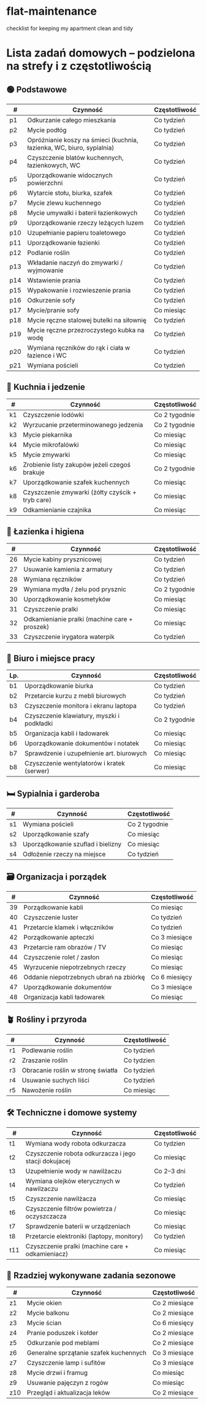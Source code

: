 # flat-maintenance
checklist for keeping my apartment clean and tidy


# Lista zadań domowych – podzielona na strefy i z częstotliwością

## 🟢 Podstawowe

| #  | Czynność                                         | Częstotliwość |
| -- | ------------------------------------------------ | ------------- |
| p1  | Odkurzanie całego mieszkania                     | Co tydzień    |
| p2  | Mycie podłóg                                     | Co tydzień    |
| p3  | Opróżnianie koszy na śmieci (kuchnia, łazienka, WC, biuro, sypialnia)                      | Co tydzień    |
| p4  | Czyszczenie blatów kuchennych, łazienkowych, WC                       | Co tydzień    |
| p5  | Uporządkowanie widocznych powierzchni            | Co tydzień    |
| p6  | Wytarcie stołu, biurka, szafek                   | Co tydzień    |
| p7  | Mycie zlewu kuchennego                           | Co tydzień    |
| p8  | Mycie umywalki i baterii łazienkowych            | Co tydzień    |
| p9  | Uporządkowanie rzeczy leżących luzem             | Co tydzień    |
| p10 | Uzupełnianie papieru toaletowego                 | Co tydzień    |
| p11 | Uporządkowanie łazienki                          | Co tydzień    |
| p12 | Podlanie roślin                                  | Co tydzień    |
| p13 | Wkładanie naczyń do zmywarki / wyjmowanie        | Co tydzień    |
| p14 | Wstawienie prania                                | Co tydzień    |
| p15 | Wypakowanie i rozwieszenie prania                | Co tydzień    |
| p16 | Odkurzenie sofy                                  | Co tydzień    |
| p17 | Mycie/pranie sofy                                  | Co miesiąc    |
| p18 | Mycie ręczne stalowej butelki na siłownię  | Co tydzień    |
| p19 | Mycie ręczne przezroczystego kubka na wodę | Co tydzień    |
| p20 | Wymiana ręczników do rąk i ciała w łazience i WC | Co tydzień    |
| p21 | Wymiana pościeli                                 | Co tydzień    |

## 🍳 Kuchnia i jedzenie

| #  | Czynność                                         | Częstotliwość |
| -- | ------------------------------------------------ | ------------- |
| k1 | Czyszczenie lodówki                              | Co 2 tygodnie |
| k2 | Wyrzucanie przeterminowanego jedzenia            | Co 2 tygodnie |
| k3 | Mycie piekarnika                       | Co miesiąc |
| k4 | Mycie mikrofalówki                               | Co miesiąc    |
| k5 | Mycie zmywarki                                   | Co miesiąc    |
| k6 | Zrobienie listy zakupów jeżeli czegoś brakuje                        | Co 2 tygodnie    |
| k7 | Uporządkowanie szafek kuchennych                 | Co miesiąc    |
| k8 | Czyszczenie zmywarki (żółty czyścik + tryb care) | Co miesiąc    |
| k9 | Odkamienianie czajnika                           | Co miesiąc    |

## 🚿 Łazienka i higiena

| #  | Czynność                                      | Częstotliwość |
| -- | --------------------------------------------- | ------------- |
| 26 | Mycie kabiny prysznicowej                     | Co tydzień    |
| 27 | Usuwanie kamienia z armatury                  | Co tydzień    |
| 28 | Wymiana ręczników                             | Co tydzień    |
| 29 | Wymiana mydła / żelu pod prysznic             | Co 2 tygodnie |
| 30 | Uporządkowanie kosmetyków                     | Co miesiąc    |
| 31 | Czyszczenie pralki                            | Co miesiąc    |
| 32 | Odkamienianie pralki (machine care + proszek) | Co miesiąc    |
| 33 | Czyszczenie irygatora waterpik  | Co tydzień    |

## 🏢 Biuro i miejsce pracy

| Lp. | Czynność                                    | Częstotliwość |
| --- | ------------------------------------------- | ------------- |
| b1   | Uporządkowanie biurka                       | Co tydzień    |
| b2   | Przetarcie kurzu z mebli biurowych          | Co tydzień    |
| b3   | Czyszczenie monitora i ekranu laptopa       | Co tydzień    |
| b4   | Czyszczenie klawiatury, myszki i podkładki  | Co 2 tygodnie |
| b5   | Organizacja kabli i ładowarek               | Co miesiąc    |
| b6   | Uporządkowanie dokumentów i notatek         | Co miesiąc    |
| b7   | Sprawdzenie i uzupełnienie art. biurowych   | Co miesiąc    |
| b8 | Czyszczenie wentylatorów i kratek (serwer)              | Co miesiąc    |

## 🛏️ Sypialnia i garderoba

| #  | Czynność                          | Częstotliwość |
| -- | --------------------------------- | ------------- |
| s1 | Wymiana pościeli                  | Co 2 tygodnie |
| s2 | Uporządkowanie szafy              | Co miesiąc    |
| s3 | Uporządkowanie szuflad i bielizny | Co miesiąc    |
| s4 | Odłożenie rzeczy na miejsce       | Co tydzień    |

## 🗃️ Organizacja i porządek

| #  | Czynność                                | Częstotliwość |
| -- | --------------------------------------- | ------------- |
| 39 | Porządkowanie kabli                     | Co miesiąc    |
| 40 | Czyszczenie luster                      | Co tydzień    |
| 41 | Przetarcie klamek i włączników          | Co tydzień    |
| 42 | Porządkowanie apteczki                  | Co 3 miesiące |
| 43 | Przetarcie ram obrazów / TV             | Co miesiąc    |
| 44 | Czyszczenie rolet / zasłon              | Co miesiąc    |
| 45 | Wyrzucenie niepotrzebnych rzeczy        | Co miesiąc    |
| 46 | Oddanie niepotrzebnych ubrań na zbiórkę | Co 6 miesięcy |
| 47 | Uporządkowanie dokumentów               | Co 3 miesiące |
| 48 | Organizacja kabli ładowarek             | Co miesiąc    |

## 🪴 Rośliny i przyroda

| #  | Czynność                          | Częstotliwość |
| -- | --------------------------------- | ------------- |
| r1 | Podlewanie roślin                 | Co tydzień    |
| r2 | Zraszanie roślin                  | Co tydzien |
| r3 | Obracanie roślin w stronę światła | Co tydzień    |
| r4 | Usuwanie suchych liści            | Co tydzień    |
| r5 | Nawożenie roślin                  | Co miesiąc    |

## 🛠️ Techniczne i domowe systemy

| #  | Czynność                                         | Częstotliwość |
| -- | ------------------------------------------------ | ------------- |
| t1 | Wymiana wody robota odkurzacza     | Co tydzien    |
| t2 | Czyszczenie robota odkurzacza i jego stacji dokujacej     | Co miesiąc    |
| t3 | Uzupełnienie wody w nawilżaczu                   | Co 2–3 dni    |
| t4 | Wymiana olejków eterycznych w nawilzaczu                      | Co tydzień    |
| t5 | Czyszczenie nawilżacza                           | Co miesiąc |
| t6 | Czyszczenie filtrów powietrza / oczyszczacza     | Co miesiąc    |
| t7 | Sprawdzenie baterii w urządzeniach               | Co miesiąc    |
| t8 | Przetarcie elektroniki (laptopy, monitory)       | Co tydzień    |
| t11 | Czyszczenie pralki (machine care + odkamieniacz) | Co miesiąc    |

## 🔁 Rzadziej wykonywane zadania sezonowe

| #  | Czynność                               | Częstotliwość |
| -- | -------------------------------------- | ------------- |
| z1 | Mycie okien                            | Co 2 miesiące |
| z2 | Mycie balkonu                            | Co 2 miesiące |
| z3 | Mycie ścian                            | Co 6 miesięcy |
| z4 | Pranie poduszek i kołder               | Co 2 miesiące |
| z5 | Odkurzanie pod meblami                 | Co 2 miesiące |
| z6 | Generalne sprzątanie szafek kuchennych | Co 3 miesiące |
| z7 | Czyszczenie lamp i sufitów           | Co 3 miesiące |
| z8 | Mycie drzwi i framug                   | Co miesiąc |
| z9 | Usuwanie pajęczyn z rogów              | Co miesiąc |
| z10 | Przegląd i aktualizacja leków          | Co 2 miesiące |

